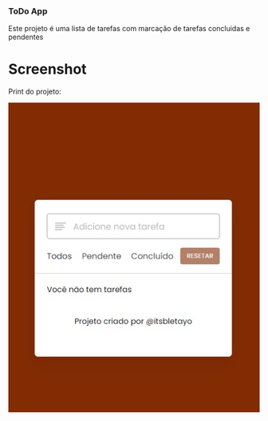 ### ToDo App
Este projeto é uma lista de tarefas com marcação de tarefas concluidas e pendentes

# Screenshot
Print do projeto:


![screenshot](screenshot.jpg)
